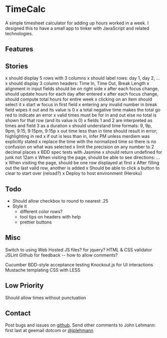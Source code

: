 TimeCalc
========
A simple timesheet calculator for adding up hours worked in a week.  I designed this to have a small app to tinker with JavaScript and related technologies.


Features
--------



Stories
-------
x should display 5 rows with 3 columns
x should label rows: day 1, day 2, ...
x should display 3 column headers: Time In, Time Out, Break Length
x alignment in input fields should be on right side
x after each focus change, should update hours for each day after entered
x after each focus change, should compute total hours for entire week
x clicking on an item should select it
x start w focus in first field
x entering any invalid number in break field wipes it out and its value is 0
x a total negative time makes the total go red to indicate an error
x valid times must be for in and out else no total is shown for that row (and its value is 0)
x fields 1 and 2 are interpreted as times and field 3 as a duration
x should understand time formats: 9, 9p, 9pm, 9:15, 9:15pm, 9:15p
x out time less than in time should result in error; highlighting in red
x if out is less than in, infer PM unless merdiem was explicitly stated
x replace the time with the normalized time so there is no confusion on what was selected
x limit the precision on any number to 2 decimal places
x BDD spec tests with Jasmine
x should return undefined for junk not 12am
x When visiting the page, should be able to see directions: …
x When visiting the page, should be one row displayed at first
x After filling out the last valid row, another is added
x Should be able to click a button to clear to start over (reload?)
x Deploy to host environment (Heroku)

Todo
----

* Should allow checkbox to round to nearest .25
* Style it
  * different color rows?
  * tool tips on headers with help
  * prettier buttons

Misc
----
Switch to using Web Hosted JS files? for jquery?
HTML & CSS validator
JSLint
Github for feedback -- how to allow comments?

Cucumber BDD-style acceptance testing
Knockout.js for UI interactions
Mustache templating
CSS with LESS


Low Priority
------------
Should allow times without punctuation


Contact
-------
Post bugs and issues on [github].  Send other comments to John Lehmann:
first last at geemail dotcom or [@jplehmann]

[@jplehmann]: www.twitter.com/jplehmann
[github]: https://github.com/jplehmann/coursera/issues
